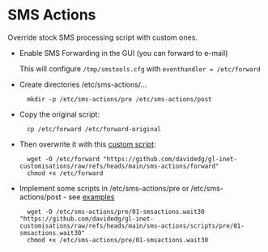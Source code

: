 # SMS Actions

Override stock SMS processing script with custom ones.


- Enable SMS Forwarding in the GUI (you can forward to e-mail)
  
  This will configure `/tmp/smstools.cfg` with `eventhandler = /etc/forward`


- Create directories /etc/sms-actions/...

        mkdir -p /etc/sms-actions/pre /etc/sms-actions/post

- Copy the original script:

        cp /etc/forward /etc/forward-original

- Then overwrite it with this [custom script](./forward):

        wget -O /etc/forward "https://github.com/davidedg/gl-inet-customisations/raw/refs/heads/main/sms-actions/forward"
        chmod +x /etc/forward

- Implement some scripts in /etc/sms-actions/pre or /etc/sms-actions/post - see [examples](./scripts/)

        wget -O /etc/sms-actions/pre/01-smsactions.wait30 "https://github.com/davidedg/gl-inet-customisations/raw/refs/heads/main/sms-actions/scripts/pre/01-smsactions.wait30"
        chmod +x /etc/sms-actions/pre/01-smsactions.wait30
